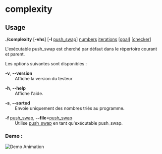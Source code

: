 # complexity

## Usage

**./complexity** [**-vhs**] [**-l** <ins>push_swap</ins>] <ins>numbers</ins> <ins>iterations</ins> [<ins>goal</ins>] [<ins>checker</ins>]

L'exécutable push_swap est cherché par défaut dans le répertoire courant et parent.

Les options suivantes sont disponibles :

**-v**, **--version**\
&nbsp;&nbsp;&nbsp;&nbsp;&nbsp;&nbsp;&nbsp;&nbsp;Affiche la version du testeur

**-h**, **--help**\
&nbsp;&nbsp;&nbsp;&nbsp;&nbsp;&nbsp;&nbsp;&nbsp;Affiche l'aide.

**-s**, **--sorted**\
&nbsp;&nbsp;&nbsp;&nbsp;&nbsp;&nbsp;&nbsp;&nbsp;Envoie uniquement des nombres triés au programme.

**-f** <ins>push_swap</ins>, **--file**=<ins>push_swap</ins>\
&nbsp;&nbsp;&nbsp;&nbsp;&nbsp;&nbsp;&nbsp;&nbsp;Utilise <ins>push_swap</ins> en tant qu'exécutable push_swap.

### Demo :

![Demo Animation](../assets/demo.gif?raw=true)
